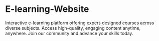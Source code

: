 # E-learning-Website
Interactive e-learning platform offering expert-designed courses across diverse subjects. Access high-quality, engaging content anytime, anywhere. Join our community and advance your skills today.
